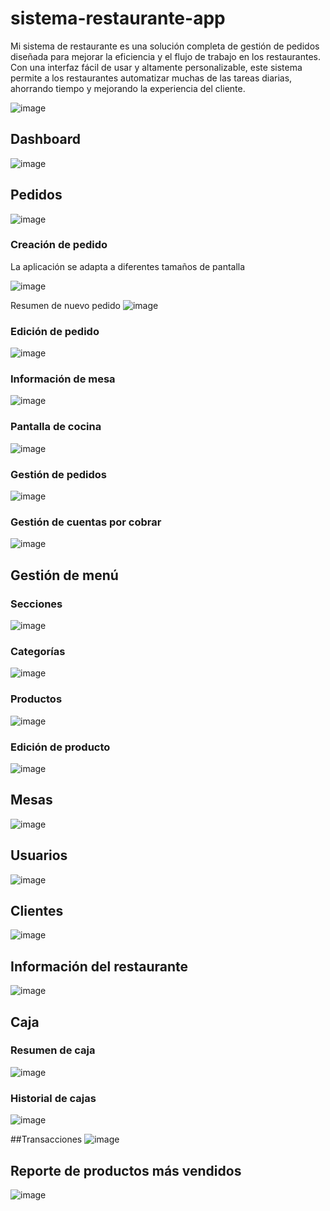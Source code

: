 # sistema-restaurante-app

Mi sistema de restaurante es una solución completa de gestión de pedidos diseñada para mejorar la eficiencia y el flujo de trabajo en los restaurantes. Con una interfaz fácil de usar y altamente personalizable, este sistema permite a los restaurantes automatizar muchas de las tareas diarias, ahorrando tiempo y mejorando la experiencia del cliente.

![image](https://github.com/SantiagoQP23/sistema-restaurante-app/assets/44738574/ee9dc82a-05a6-49f5-b781-e48cb288b6c8)

## Dashboard

![image](https://github.com/SantiagoQP23/sistema-restaurante-app/assets/44738574/039d7802-f0a4-4229-98ed-a117e7e2b320)

## Pedidos

![image](https://github.com/SantiagoQP23/sistema-restaurante-app/assets/44738574/3ddcc6fa-aa23-47c6-b36d-1f3fecb0a972)

### Creación de pedido

La aplicación se adapta a diferentes tamaños de pantalla

![image](https://github.com/SantiagoQP23/sistema-restaurante-app/assets/44738574/ca463dfb-a791-4aee-97c6-fae265caca81)

Resumen de nuevo pedido
![image](https://github.com/SantiagoQP23/sistema-restaurante-app/assets/44738574/736bd389-7910-4cf6-9f56-dd4055ffe7a4)

### Edición de pedido

![image](https://github.com/SantiagoQP23/sistema-restaurante-app/assets/44738574/68017dee-8bc7-4ac1-8dba-15d51d2f6696)

### Información de mesa

![image](https://github.com/SantiagoQP23/sistema-restaurante-app/assets/44738574/f32c43ec-eb65-4081-837a-ba0a949d4970)

### Pantalla de cocina

![image](https://github.com/SantiagoQP23/sistema-restaurante-app/assets/44738574/6fa23947-a48b-420d-b4c5-593ad2192b21)

### Gestión de pedidos

![image](https://github.com/SantiagoQP23/sistema-restaurante-app/assets/44738574/cbe54a27-b6a4-4f81-854a-bb5102b9d291)

### Gestión de cuentas por cobrar

![image](https://github.com/SantiagoQP23/sistema-restaurante-app/assets/44738574/6732c1fc-ab01-4650-99f5-50bc319d4b7f)

## Gestión de menú

### Secciones

![image](https://github.com/SantiagoQP23/sistema-restaurante-app/assets/44738574/9aadbcd5-c787-4881-8415-55e3bafb38c4)

### Categorías

![image](https://github.com/SantiagoQP23/sistema-restaurante-app/assets/44738574/ef205da2-42ac-43c3-8cd4-fa3e5c586a22)

### Productos

![image](https://github.com/SantiagoQP23/sistema-restaurante-app/assets/44738574/10d855b1-f7d9-4f12-b466-abe6337c79f6)

### Edición de producto

![image](https://github.com/SantiagoQP23/sistema-restaurante-app/assets/44738574/1549d388-d020-4fb9-9eab-648650abd75b)

## Mesas

![image](https://github.com/SantiagoQP23/sistema-restaurante-app/assets/44738574/79dcfd5c-dfe3-4400-bfa5-ee7674ae78b6)

## Usuarios

![image](https://github.com/SantiagoQP23/sistema-restaurante-app/assets/44738574/79da5248-389c-40a7-b3ca-52a757e1b3ff)

## Clientes

![image](https://github.com/SantiagoQP23/sistema-restaurante-app/assets/44738574/98328416-e98f-4bd6-8425-06ec6ece97ea)

## Información del restaurante

![image](https://github.com/SantiagoQP23/sistema-restaurante-app/assets/44738574/82ce40c3-3da9-4ad9-a9d6-795a5ad237d9)

## Caja

### Resumen de caja

![image](https://github.com/SantiagoQP23/sistema-restaurante-app/assets/44738574/d7aa92d0-6daf-449b-971c-b8bf9911eacb)

### Historial de cajas

![image](https://github.com/SantiagoQP23/sistema-restaurante-app/assets/44738574/cf5fb3a5-2285-4b7c-8f01-76bf4a60c6dc)

##Transacciones
![image](https://github.com/SantiagoQP23/sistema-restaurante-app/assets/44738574/932d7010-9750-48a8-b6bb-4f0e2762870e)

## Reporte de productos más vendidos

![image](https://github.com/SantiagoQP23/sistema-restaurante-app/assets/44738574/63a0fe59-7abe-405f-ad42-51f85a458ee4)

